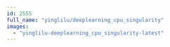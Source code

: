 ```yaml
---
id: 2555
full_name: "yinglilu/deeplearning_cpu_singularity"
images: 
  - "yinglilu-deeplearning_cpu_singularity-latest"
---
```

